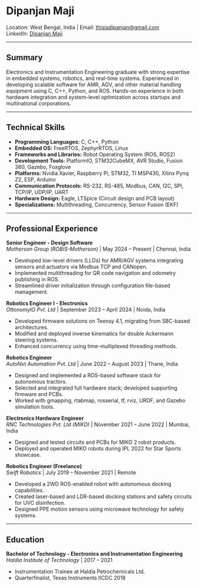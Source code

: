 # Dipanjan Maji

Location: West Bengal, India | Email: thisisdipanjan@gmail.com  
LinkedIn: [Dipanjan Maji](https://www.linkedin.com/in/DipanjanMaji/)

---

## Summary

Electronics and Instrumentation Engineering graduate with strong expertise in embedded systems, robotics, and real-time systems. Experienced in developing scalable software for AMR, AGV, and other material handling equipment using C, C++, Python, and ROS. Hands-on experience in both hardware integration and system-level optimization across startups and multinational corporations.

---

## Technical Skills

- **Programming Languages:** C, C++, Python
- **Embedded OS:** FreeRTOS, ZephyrRTOS, Linux
- **Frameworks and Libraries:** Robot Operating System (ROS, ROS2)
- **Development Tools:** PlatformIO, STM32CubeMX, AVR Studio, Fusion 360, Gazebo, Foxglove
- **Platforms:** Nvidia Xavier, Raspberry Pi, STM32, TI MSP430, Xilinx Pynq Z2, ESP, Arduino
- **Communication Protocols:** RS-232, RS-485, Modbus, CAN, I2C, SPI, TCP/IP, UDP/IP, UART
- **Hardware Design:** Eagle, LTSpice (Circuit design and PCB layout)
- **Specializations:** Multithreading, Concurrency, Sensor Fusion (EKF)

---

## Professional Experience

**Senior Engineer - Design Software**  
*Motherson Group (ROBIS-Motherson)* | May 2024 – Present | Chennai, India  
- Developed low-level drivers (LLDs) for AMR/AGV systems integrating sensors and actuators via Modbus TCP and CANopen.
- Implemented multithreading for QR code navigation and odometry publishing in ROS.
- Streamlined driver initialization through configuration file-based management.

**Robotics Engineer I - Electronics**  
*OttonomyIO Pvt. Ltd* | September 2023 – April 2024 | Noida, India  
- Developed firmware solutions on Teensy 4.1, migrating from SBC-based architectures.
- Modified and deployed inverse kinematics for double Ackermann steering systems.
- Enhanced concurrency using time-multiplexed threading methods.

**Robotics Engineer**  
*AutoNxt Automation Pvt. Ltd* | June 2022 – August 2023 | Thane, India  
- Designed and implemented a ROS-based software stack for autonomous tractors.
- Selected and integrated full hardware stack; developed supporting firmware and PCBs.
- Worked with gmapping, rtabmap, rosserial, tf, rviz, URDF, and Gazebo simulation tools.

**Electronics Hardware Engineer**  
*RNC Technologies Pvt. Ltd (MIKO)* | November 2021 – June 2022 | Mumbai, India  
- Designed and tested circuits and PCBs for MIKO 2 robot products.
- Deployed and operated MIKO robots during IPL 2022 for Star Sports showcase.

**Robotics Engineer (Freelance)**  
*Swift Robotics* | July 2019 – November 2021 | Remote  
- Developed a 2WD ROS-enabled robot with autonomous docking capabilities.
- Created laser-based and LDR-based docking stations and safety circuits for UVC disinfection.
- Designed PPE motion sensors using microwave technology for safety systems.

---

## Education

**Bachelor of Technology - Electronics and Instrumentation Engineering**  
*Haldia Institute of Technology* | 2017 – 2021  
- Instrumentation Trainee at Haldia Petrochemicals Ltd.
- Quarterfinalist, Texas Instruments IICDC 2018

